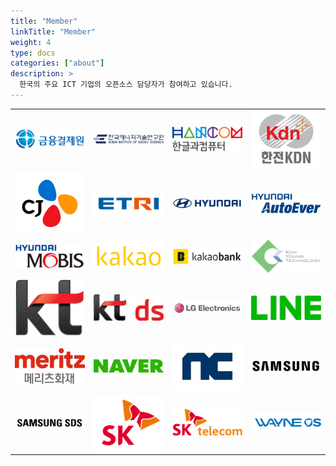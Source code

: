 ```yaml
---
title: "Member"
linkTitle: "Member"
weight: 4
type: docs
categories: ["about"]
description: >
  한국의 주요 ICT 기업의 오픈소스 담당자가 참여하고 있습니다.
---
```

 <table>
    <tr>
        <td align=center valign=middle><img src="../../images/content/about/logo/financial.png" alt="금융결제원" width=400px></td>
        <td align=center valign=middle><img src="../../images/content/about/logo/kier.png" alt="한국에너지기연구원" width=400px></td>
        <td align=center valign=middle><img src="../../images/content/about/logo/hancom.png" alt="한글과컴퓨터" width=400px></td>
        <td align=center valign=middle><img src="../../images/content/about/logo/kdn.png" alt="한전KDN" width=400px></td>
    </tr>
     <tr>
        <td align=center valign=middle><img src="../../images/content/about/logo/cj.png" alt="CJ" width=400px></td>
        <td align=center valign=middle><img src="../../images/content/about/logo/etri.png" alt="ETRI" width=400px></td>
        <td align=center valign=middle><img src="../../images/content/about/logo/hd.png" alt="현대" width=400px></td>
        <td align=center valign=middle><img src="../../images/content/about/logo/hd_autoever.png" alt="현대오토에버" width=400px></td>
    </tr>
     <tr>
        <td align=center valign=middle><img src="../../images/content/about/logo/hd_mobis.png" alt="현대모비스" width=400px></td>
        <td align=center valign=middle><img src="../../images/content/about/logo/kakao.png" alt="카카오" width=400px></td>
        <td align=center valign=middle><img src="../../images/content/about/logo/kakaobank.png" alt="카카오뱅크" width=400px></td>
        <td align=center valign=middle><img src="../../images/content/about/logo/kohyoung.png" alt="Koh Young" width=400px></td>
    </tr>
     <tr>
        <td align=center valign=middle><img src="../../images/content/about/logo/kt.png" alt="KT" width=400px></td>
        <td align=center valign=middle><img src="../../images/content/about/logo/ktds.jpg" alt="KT ds" width=400px></td>
        <td align=center valign=middle><img src="../../images/content/about/logo/lge.jpg" alt="LG전자" width=400px></td>
        <td align=center valign=middle><img src="../../images/content/about/logo/line.jpg" alt="LINE" width=400px></td>
    </tr>
     <tr>
        <td align=center valign=middle><img src="../../images/content/about/logo/meritz.jpg" alt="메리츠화재" width=400px></td>
        <td align=center valign=middle><img src="../../images/content/about/logo/naver.png" alt="네이버" width=400px></td>
        <td align=center valign=middle><img src="../../images/content/about/logo/nc.jpg" alt="NC" width=400px></td>
        <td align=center valign=middle><img src="../../images/content/about/logo/samsung.png" alt="삼성" width=400px></td>
    </tr>
     <tr>
        <td align=center valign=middle><img src="../../images/content/about/logo/samsungsds.png" alt="삼성SDS" width=400px></td>
        <td align=center valign=middle><img src="../../images/content/about/logo/sk.png" alt="SK" width=400px></td>
        <td align=center valign=middle><img src="../../images/content/about/logo/skt.png" alt="SKT" width=400px></td>
        <td align=center valign=middle><img src="../../images/content/about/logo/wayne.png" alt="WAYNE OS" width=400px></td>
    </tr>
</table>